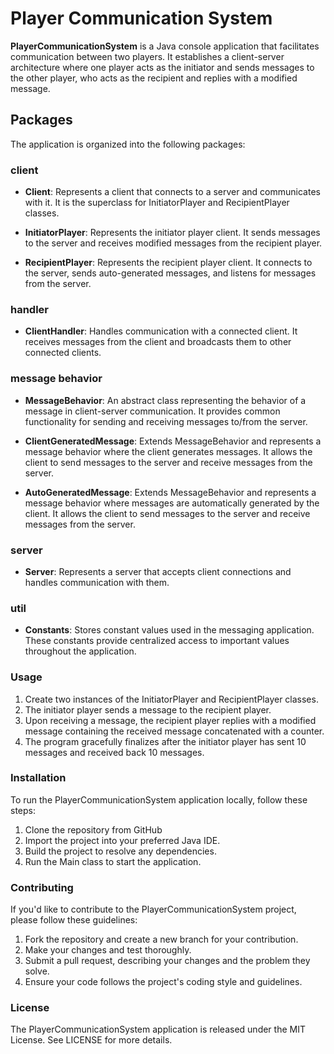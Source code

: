 # Player Communication System

**PlayerCommunicationSystem** is a Java console application that facilitates communication between two players. It establishes a client-server architecture where one player acts as the initiator and sends messages to the other player, who acts as the recipient and replies with a modified message.

## Packages

The application is organized into the following packages:

### client

- **Client**: Represents a client that connects to a server and communicates with it. It is the superclass for InitiatorPlayer and RecipientPlayer classes.

+ **InitiatorPlayer**: Represents the initiator player client. It sends messages to the server and receives modified messages from the recipient player.

* **RecipientPlayer**: Represents the recipient player client. It connects to the server, sends auto-generated messages, and listens for messages from the server.

### handler

- **ClientHandler**: Handles communication with a connected client. It receives messages from the client and broadcasts them to other connected clients.

### message behavior

- **MessageBehavior**: An abstract class representing the behavior of a message in client-server communication. It provides common functionality for sending and receiving messages to/from the server.

- **ClientGeneratedMessage**: Extends MessageBehavior and represents a message behavior where the client generates messages. It allows the client to send messages to the server and receive messages from the server.

- **AutoGeneratedMessage**: Extends MessageBehavior and represents a message behavior where messages are automatically generated by the client. It allows the client to send messages to the server and receive messages from the server.

### server

- **Server**: Represents a server that accepts client connections and handles communication with them.

### util

- **Constants**: Stores constant values used in the messaging application. These constants provide centralized access to important values throughout the application.

### Usage

1. Create two instances of the InitiatorPlayer and RecipientPlayer classes.
2. The initiator player sends a message to the recipient player.
3. Upon receiving a message, the recipient player replies with a modified message containing the received message concatenated with a counter.
4. The program gracefully finalizes after the initiator player has sent 10 messages and received back 10 messages.

### Installation

To run the PlayerCommunicationSystem application locally, follow these steps:

1. Clone the repository from GitHub
2. Import the project into your preferred Java IDE.
3. Build the project to resolve any dependencies.
4. Run the Main class to start the application.
  
### Contributing

If you'd like to contribute to the PlayerCommunicationSystem project, please follow these guidelines:

1. Fork the repository and create a new branch for your contribution.
2. Make your changes and test thoroughly.
3. Submit a pull request, describing your changes and the problem they solve.
4. Ensure your code follows the project's coding style and guidelines.

### License

The PlayerCommunicationSystem application is released under the MIT License. See LICENSE for more details.
